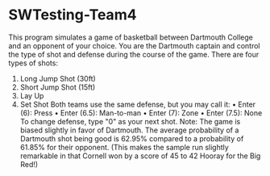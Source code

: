 # SWTesting-Team4
This program simulates a game of basketball between Dartmouth College and an opponent of your choice. You are the Dartmouth captain and control the type of shot and defense during the course of the game.
There are four types of shots:
1.	Long Jump Shot (30ft)
2.	Short Jump Shot (15ft)
3.	Lay Up
4.	Set Shot
Both teams use the same defense, but you may call it:
•	Enter (6): Press
•	Enter (6.5): Man-to-man
•	Enter (7): Zone
•	Enter (7.5): None
To change defense, type "0" as your next shot.
Note: The game is biased slightly in favor of Dartmouth. The average probability of a Dartmouth shot being good is 62.95% compared to a probability of 61.85% for their opponent. (This makes the sample run slightly remarkable in that Cornell won by a score of 45 to 42 Hooray for the Big Red!)

